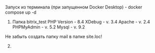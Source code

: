 Запуск из терминала (при запущенном Docker Desktop) - docker compose up -d

1. Папка bitrix_test
PHP Version - 8.4
XDebug - v. 3.4
Apache - v. 2.4
PHPMyAdmin - v. 5.2
Mysql - v. 9.2

Не забыть создать папку mail в папке site.loc!

2. 